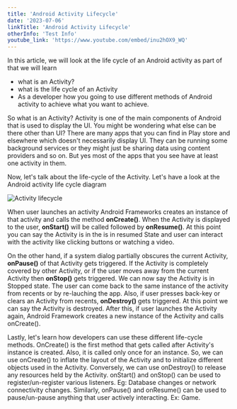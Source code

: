```yaml
---
title: 'Android Activity Lifecycle'
date: '2023-07-06'
linkTitle: 'Android Activity Lifecycle'
otherInfo: 'Test Info'
youtube_link: 'https://www.youtube.com/embed/inu2hOX9_WQ'
---
```


In this article, we will look at the life cycle of an Android activity as part of that we will learn

 + what is an Activity?
 + what is the life cycle of an Activity
 + As a developer how you going to use different methods of Android activity to achieve what you want to achieve.

So what is an Activity? Activity is one of the main components of Android that is used to display the UI. You might be wondering what else can be there other than UI?
There are many apps that you can find in Play store and elsewhere which doesn't necessarily display UI. They can be running some background services or they might just be sharing data using content providers and so on. But yes most of the apps that you see have at least one activity in them.

Now, let's talk about the life-cycle of the Activity. Let's have a look at the Android activity life cycle diagram

![Activity lifecycle](https://drive.google.com/uc?id=1Xqj5UwZBcA-TaXJS21eLmWIlx-79LfzY)

When user launches an activity Android Frameworks creates an instance of that activity and calls the method **onCreate()**. When the Activity is displayed to the user, **onStart()** will be called followed by **onResume()**. At this point you can say the Activity is in the is in resumed State and user can interact with the activity like clicking buttons or watching a video.

On the other hand, if a system dialog partially obscures the current Activity, **onPause()** of that Activity gets triggered. If the Activity is completely covered by other Activity, or if the user moves away from the current Activity then **onStop()** gets triggered. We can now say the Activity is in Stopped state. The user can come back to the same instance of the activity from recents or by re-lauching the app. Also, if user presses back-key or clears an Activity from recents, **onDestroy()** gets triggered. At this point we can say the Activity is destroyed. After this, if user launches the Activity again, Android Framework creates a new instance of the Activity and calls onCreate().

Lastly, let's learn how developers can use these different life-cycle methods. OnCreate() is the first method that gets called after Activity's instance is created. Also, it is called only once for an instance. So, we can use onCreate() to inflate the layout of the Activity and to initialize different objects used in the Activity. Conversely, we can use onDestroy() to release any resources held by the Activity. onStart() and onStop() can be used to register/un-register various listeners. Eg: Database changes or network connectivity changes. Similarly, onPause() and onResume() can be used to pause/un-pause anything that user actively interacting. Ex: Game.